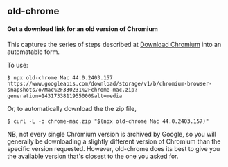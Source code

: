 ## old-chrome
#### Get a download link for an old version of Chromium

This captures the series of steps described at [Download Chromium](https://www.chromium.org/getting-involved/download-chromium) into an automatable form.

To use:

```
$ npx old-chrome Mac 44.0.2403.157
https://www.googleapis.com/download/storage/v1/b/chromium-browser-snapshots/o/Mac%2F330231%2Fchrome-mac.zip?generation=1431733811955000&alt=media
```

Or, to automatically download the the zip file,

```
$ curl -L -o chrome-mac.zip "$(npx old-chrome Mac 44.0.2403.157)"
```

NB, not every single Chromium version is archived by Google, so you will
generally be downloading a slightly different version of Chromium than the
specific version requested. However, old-chrome does its best to give you the
available version that's closest to the one you asked for.
